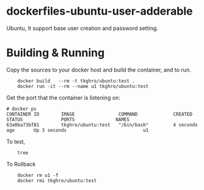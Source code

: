# dockerfiles-ubuntu-user-adderable
Ubuntu, It support base user creation and password setting.

# Building & Running

Copy the sources to your docker host and build the container, and to run.
```
	docker build   --rm -t tkghro/ubuntu:test .
	docker run -it --rm --name u1 tkghro/ubuntu:test
```
Get the port that the container is listening on:

```
# docker ps
CONTAINER ID        IMAGE                COMMAND             CREATED             STATUS              PORTS               NAMES
63a0ba73bf81        tkghro/ubuntu:test   "/bin/bash"         4 seconds ago       Up 3 seconds                            u1
```

To test,
```
	tree
```
To Rollback
```
    docker rm u1 -f 
    docker rmi tkghro/ubuntu:test
```
